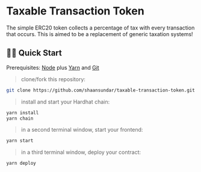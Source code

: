 # Taxable Transaction Token
The simple ERC20 token collects a percentage of tax with every transaction that occurs. This is aimed to be a replacement of generic taxation systems! 
## 🏄‍♂️ Quick Start

Prerequisites: [Node](https://nodejs.org/en/download/) plus [Yarn](https://classic.yarnpkg.com/en/docs/install/) and [Git](https://git-scm.com/downloads)

> clone/fork this repository:

```bash
git clone https://github.com/shaansundar/taxable-transaction-token.git
```

> install and start your Hardhat chain:

```bash
yarn install
yarn chain
```

> in a second terminal window, start your frontend:

```bash
yarn start
```

> in a third terminal window, deploy your contract:

```bash
yarn deploy
```

